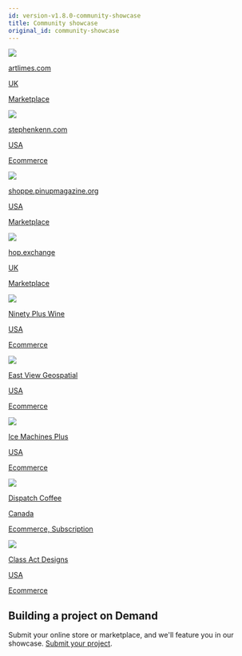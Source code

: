 ```yaml
---
id: version-v1.8.0-community-showcase
title: Community showcase
original_id: community-showcase
---
```


<div class="photo-grid">
  <a href="http://artlimes.com" class="showcase-grid-item" target="_blank">
    <img src="/assets/community-showcase-2-artlimes.png">
    <div>
      <p class="item-info">artlimes.com</p>
      <p class="item-info item-label">UK</p>
      <p class="item-info item-label">Marketplace</p>
    </div>
  </a>
  <a href="http://stephenkenn.com" class="showcase-grid-item" target="_blank">
    <img src="/assets/community-showcase-4-stephenkenn.png">
    <div>
      <p class="item-info">stephenkenn.com</p>
      <p class="item-info item-label">USA</p>
      <p class="item-info item-label">Ecommerce</p>
    </div>
  </a>
  <a href="http://shoppe.pinupmagazine.org" class="showcase-grid-item" target="_blank">
    <img src="/assets/community-showcase-5-pinup.png">
    <div>
      <p class="item-info">shoppe.pinupmagazine.org</p>
      <p class="item-info item-label">USA</p>
      <p class="item-info item-label">Marketplace</p>
    </div>
  </a>
  <a href="https://hop.exchange/" class="showcase-grid-item" target="_blank">
    <img src="/assets/community-showcase-hop-exchange.jpg">
    <div>
      <p class="item-info">hop.exchange</p>
      <p class="item-info item-label">UK</p>
      <p class="item-info item-label">Marketplace</p>
    </div>
  </a>
  <a href="https://90pluswine.com/" class="showcase-grid-item" target="_blank">
    <img src="/assets/community-showcase-90-plus-wine.png">
    <div>
      <p class="item-info">Ninety Plus Wine</p>
      <p class="item-info item-label">USA</p>
      <p class="item-info item-label">Ecommerce</p>
    </div>
  </a>
  <a href="https://shop.geospatial.com/" class="showcase-grid-item" target="_blank">
    <img src="/assets/community-showcase-east-view-geospatial.png">
    <div>
      <p class="item-info">East View Geospatial</p>
      <p class="item-info item-label">USA</p>
      <p class="item-info item-label">Ecommerce</p>
    </div>
  </a>
  <a href="https://www.icemachinesplus.com/" class="showcase-grid-item" target="_blank">
    <img src="/assets/community-showcase-icemachinesplus.png">
    <div>
      <p class="item-info">Ice Machines Plus</p>
      <p class="item-info item-label">USA</p>
      <p class="item-info item-label">Ecommerce</p>
    </div>
  </a>
  <a href="https://www.dispatchcoffee.ca/" class="showcase-grid-item" target="_blank">
    <img src="/assets/community-showcase-dispatch-coffee.png">
    <div>
      <p class="item-info">Dispatch Coffee</p>
      <p class="item-info item-label">Canada</p>
      <p class="item-info item-label">Ecommerce, Subscription</p>
    </div>
  </a>
  <a href="https://classactdesigns.com" class="showcase-grid-item" target="_blank">
    <img src="/assets/community-showcase-classactdesigns.png">
    <div>
      <p class="item-info">Class Act Designs</p>
      <p class="item-info item-label">USA</p>
      <p class="item-info item-label">Ecommerce</p>
    </div>
  </a>
</div>

## Building a project on Demand

Submit your online store or marketplace, and we'll feature you in our showcase. [Submit your project](https://reactioncommerce.com/community-showcase#submit-project).
